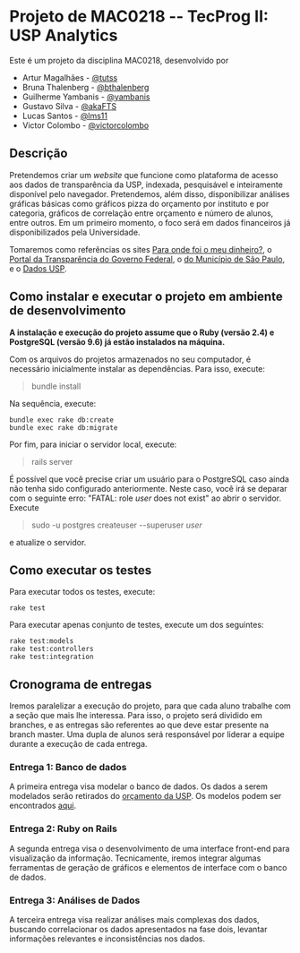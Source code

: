 # Projeto de MAC0218 -- TecProg II: USP Analytics

Este é um projeto da disciplina MAC0218, desenvolvido por
* Artur Magalhães - [@tutss](http://github.com/tutss)
* Bruna Thalenberg - [@bthalenberg](http://github.com/bthalenberg)
* Guilherme Yambanis - [@yambanis](http://github.com/yambanis)
* Gustavo Silva - [@akaFTS](http://github.com/akaFTS)
* Lucas Santos - [@lms11](http://github.com/lms11)
* Victor Colombo - [@victorcolombo](http://github.com/victorcolombo)

## Descrição

Pretendemos criar um _website_ que funcione como plataforma de acesso aos dados de transparência da USP, indexada, pesquisável e inteiramente disponível pelo navegador. Pretendemos, além disso, disponibilizar análises gráficas básicas como gráficos pizza do orçamento por instituto e por categoria, gráficos de correlação entre orçamento e número de alunos, entre outros. Em um primeiro momento, o foco será em dados financeiros já disponibilizados pela Universidade.

Tomaremos como referências os sites [Para onde foi o meu dinheiro?](http://paraondefoiomeudinheiro.org.br/datasets/overview), o [Portal da Transparência do Governo Federal](http://www.portaltransparencia.gov.br/), o [do Município de São Paulo](http://transparencia.prefeitura.sp.gov.br/), e o [Dados USP](https://uspdigital.usp.br/anuario).

## Como instalar e executar o projeto em ambiente de desenvolvimento

**A instalação e execução do projeto assume que o Ruby (versão 2.4) e PostgreSQL (versão 9.6) já estão instalados na máquina.**

Com os arquivos do projetos armazenados no seu computador, é necessário inicialmente instalar as dependências. Para isso, execute:

> bundle install

Na sequência, execute:

```
bundle exec rake db:create
bundle exec rake db:migrate
```

Por fim, para iniciar o servidor local, execute:

> rails server

É possível que você precise criar um usuário para o PostgreSQL caso ainda não tenha sido configurado anteriormente. Neste caso, você irá se deparar com o seguinte erro: "FATAL: role _user_ does not exist" ao abrir o servidor. Execute 
  
 > sudo -u postgres createuser --superuser _user_
  
e atualize o servidor.


## Como executar os testes

Para executar todos os testes, execute:

```
rake test
```

Para executar apenas conjunto de testes, execute um dos seguintes:

```
rake test:models
rake test:controllers
rake test:integration
```

## Cronograma de entregas

Iremos paralelizar a execução do projeto, para que cada aluno trabalhe com a seção que mais lhe interessa. Para isso, o projeto será dividido em branches, e as entregas são referentes ao que deve estar presente na branch master. Uma dupla de alunos será responsável por liderar a equipe durante a execução de cada entrega.

### Entrega 1: Banco de dados

A primeira entrega visa modelar o banco de dados. Os dados a serem modelados serão retirados do [orçamento da USP](http://www.usp.br/vrea/?q=node/35). Os modelos podem ser encontrados [aqui](database.md).

### Entrega 2: Ruby on Rails

A segunda entrega visa o desenvolvimento de uma interface front-end para visualização da informação. Tecnicamente, iremos integrar algumas ferramentas de geração de gráficos e elementos de interface com o banco de dados.


### Entrega 3: Análises de Dados

A terceira entrega visa realizar análises mais complexas dos dados, buscando correlacionar os dados apresentados na fase dois, levantar informações relevantes e inconsistências nos dados.
